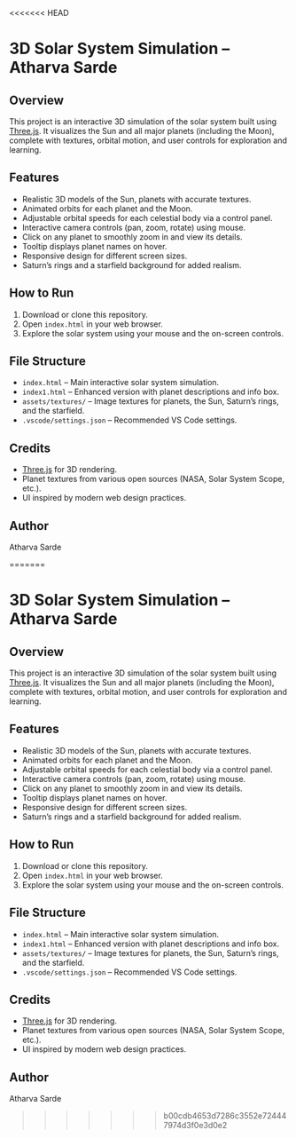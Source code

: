 <<<<<<< HEAD
# 3D Solar System Simulation – Atharva Sarde

## Overview
This project is an interactive 3D simulation of the solar system built using [Three.js](https://threejs.org/). It visualizes the Sun and all major planets (including the Moon), complete with textures, orbital motion, and user controls for exploration and learning.

## Features
- Realistic 3D models of the Sun, planets  with accurate textures.
- Animated orbits for each planet and the Moon.
- Adjustable orbital speeds for each celestial body via a control panel.
- Interactive camera controls (pan, zoom, rotate) using mouse.
- Click on any planet to smoothly zoom in and view its details.
- Tooltip displays planet names on hover.
- Responsive design for different screen sizes.
- Saturn’s rings and a starfield background for added realism.

## How to Run
1. Download or clone this repository.
2. Open `index.html` in your web browser.
3. Explore the solar system using your mouse and the on-screen controls.

## File Structure
- `index.html` – Main interactive solar system simulation.
- `index1.html` – Enhanced version with planet descriptions and info box.
- `assets/textures/` – Image textures for planets, the Sun, Saturn’s rings, and the starfield.
- `.vscode/settings.json` – Recommended VS Code settings.

## Credits
- [Three.js](https://threejs.org/) for 3D rendering.
- Planet textures from various open sources (NASA, Solar System Scope, etc.).
- UI inspired by modern web design practices.

## Author
Atharva Sarde

=======
# 3D Solar System Simulation – Atharva Sarde

## Overview
This project is an interactive 3D simulation of the solar system built using [Three.js](https://threejs.org/). It visualizes the Sun and all major planets (including the Moon), complete with textures, orbital motion, and user controls for exploration and learning.

## Features
- Realistic 3D models of the Sun, planets  with accurate textures.
- Animated orbits for each planet and the Moon.
- Adjustable orbital speeds for each celestial body via a control panel.
- Interactive camera controls (pan, zoom, rotate) using mouse.
- Click on any planet to smoothly zoom in and view its details.
- Tooltip displays planet names on hover.
- Responsive design for different screen sizes.
- Saturn’s rings and a starfield background for added realism.

## How to Run
1. Download or clone this repository.
2. Open `index.html` in your web browser.
3. Explore the solar system using your mouse and the on-screen controls.

## File Structure
- `index.html` – Main interactive solar system simulation.
- `index1.html` – Enhanced version with planet descriptions and info box.
- `assets/textures/` – Image textures for planets, the Sun, Saturn’s rings, and the starfield.
- `.vscode/settings.json` – Recommended VS Code settings.

## Credits
- [Three.js](https://threejs.org/) for 3D rendering.
- Planet textures from various open sources (NASA, Solar System Scope, etc.).
- UI inspired by modern web design practices.

## Author
Atharva Sarde

>>>>>>> b00cdb4653d7286c3552e724447974d3f0e3d0e2
